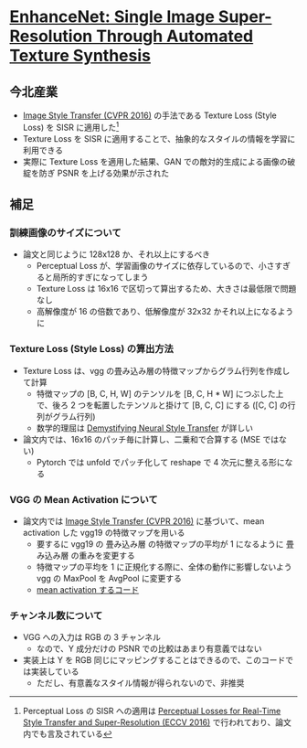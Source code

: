 # [EnhanceNet: Single Image Super-Resolution Through Automated Texture Synthesis](https://arxiv.org/abs/1612.07919)

## 今北産業

* [Image Style Transfer (CVPR 2016)](https://ieeexplore.ieee.org/document/7780634) の手法である Texture Loss (Style Loss) を SISR に適用した[^PerceptualLoss]
* Texture Loss を SISR に適用することで、抽象的なスタイルの情報を学習に利用できる
* 実際に Texture Loss を適用した結果、GAN での敵対的生成による画像の破綻を防ぎ PSNR を上げる効果が示された

[^PerceptualLoss]: Perceptual Loss の SISR への適用は [Perceptual Losses for Real-Time Style Transfer and Super-Resolution (ECCV 2016)](https://arxiv.org/abs/1603.08155) で行われており、論文内でも言及されている

## 補足

### 訓練画像のサイズについて

* 論文と同じように 128x128 か、それ以上にするべき
  * Perceptual Loss が、学習画像のサイズに依存しているので、小さすぎると局所的すぎになってしまう
  * Texture Loss は 16x16 で区切って算出するため、大きさは最低限で問題なし
  * 高解像度が 16 の倍数であり、低解像度が 32x32 かそれ以上になるように

### Texture Loss (Style Loss) の算出方法

* Texture Loss は、vgg の畳み込み層の特徴マップからグラム行列を作成して計算
  * 特徴マップの [B, C, H, W] のテンソルを [B, C, H * W] につぶした上で、後ろ 2 つを転置したテンソルと掛けて [B, C, C] にする ([C, C] の行列がグラム行列)
  * 数学的理屈は [Demystifying Neural Style Transfer](https://arxiv.org/abs/1701.01036) が詳しい
* 論文内では、16x16 のパッチ毎に計算し、二乗和で合算する (MSE ではない)
  * Pytorch では unfold でパッチ化して reshape で 4 次元に整える形になる

### VGG の Mean Activation について

* 論文内では [Image Style Transfer (CVPR 2016)](https://ieeexplore.ieee.org/document/7780634) に基づいて、mean activation した vgg19 の特徴マップを用いる
  * 要するに vgg19 の 畳み込み層 の特徴マップの平均が 1 になるように 畳み込み層 の重みを変更する
  * 特徴マップの平均を 1 に正規化する際に、全体の動作に影響しないよう vgg の MaxPool を AvgPool に変更する
  * [mean activation するコード](../../data/generate_normalized_vgg19.py)

### チャンネル数について

* VGG への入力は RGB の 3 チャンネル
  * なので、Y 成分だけの PSNR での比較はあまり有意義ではない
* 実装上は Y を RGB 同じにマッピングすることはできるので、このコードでは実装している
  * ただし、有意義なスタイル情報が得られないので、非推奨
